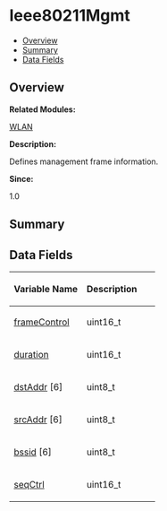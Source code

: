 # Ieee80211Mgmt<a name="EN-US_TOPIC_0000001055678098"></a>

-   [Overview](#section1249063487165632)
-   [Summary](#section1921549662165632)
-   [Data Fields](#pub-attribs)

## **Overview**<a name="section1249063487165632"></a>

**Related Modules:**

[WLAN](wlan.md)

**Description:**

Defines management frame information. 

**Since:**

1.0

## **Summary**<a name="section1921549662165632"></a>

## Data Fields<a name="pub-attribs"></a>

<a name="table553443614165632"></a>
<table><thead align="left"><tr id="row1029284332165632"><th class="cellrowborder" valign="top" width="50%" id="mcps1.1.3.1.1"><p id="p1811951821165632"><a name="p1811951821165632"></a><a name="p1811951821165632"></a>Variable Name</p>
</th>
<th class="cellrowborder" valign="top" width="50%" id="mcps1.1.3.1.2"><p id="p1666561175165632"><a name="p1666561175165632"></a><a name="p1666561175165632"></a>Description</p>
</th>
</tr>
</thead>
<tbody><tr id="row1249730460165632"><td class="cellrowborder" valign="top" width="50%" headers="mcps1.1.3.1.1 "><p id="p2033324174165632"><a name="p2033324174165632"></a><a name="p2033324174165632"></a><a href="wlan.md#ga52e127b6032bc14b0828d775f45c164d">frameControl</a></p>
</td>
<td class="cellrowborder" valign="top" width="50%" headers="mcps1.1.3.1.2 "><p id="p181246123165632"><a name="p181246123165632"></a><a name="p181246123165632"></a>uint16_t </p>
</td>
</tr>
<tr id="row602316439165632"><td class="cellrowborder" valign="top" width="50%" headers="mcps1.1.3.1.1 "><p id="p880423327165632"><a name="p880423327165632"></a><a name="p880423327165632"></a><a href="wlan.md#gad1ea2da7ade6335e8c273284208d551d">duration</a></p>
</td>
<td class="cellrowborder" valign="top" width="50%" headers="mcps1.1.3.1.2 "><p id="p2014959868165632"><a name="p2014959868165632"></a><a name="p2014959868165632"></a>uint16_t </p>
</td>
</tr>
<tr id="row1190680730165632"><td class="cellrowborder" valign="top" width="50%" headers="mcps1.1.3.1.1 "><p id="p980427045165632"><a name="p980427045165632"></a><a name="p980427045165632"></a><a href="wlan.md#ga4e602eacdc2481c6d91b1e42e7a7233c">dstAddr</a> [6]</p>
</td>
<td class="cellrowborder" valign="top" width="50%" headers="mcps1.1.3.1.2 "><p id="p102728387165632"><a name="p102728387165632"></a><a name="p102728387165632"></a>uint8_t </p>
</td>
</tr>
<tr id="row1125643286165632"><td class="cellrowborder" valign="top" width="50%" headers="mcps1.1.3.1.1 "><p id="p593114715165632"><a name="p593114715165632"></a><a name="p593114715165632"></a><a href="wlan.md#ga636095dd14f2219a50cd5d86e7f94cde">srcAddr</a> [6]</p>
</td>
<td class="cellrowborder" valign="top" width="50%" headers="mcps1.1.3.1.2 "><p id="p442209623165632"><a name="p442209623165632"></a><a name="p442209623165632"></a>uint8_t </p>
</td>
</tr>
<tr id="row1752262712165632"><td class="cellrowborder" valign="top" width="50%" headers="mcps1.1.3.1.1 "><p id="p1142792609165632"><a name="p1142792609165632"></a><a name="p1142792609165632"></a><a href="wlan.md#gac8415aaa2b1a60e17712776826b2514a">bssid</a> [6]</p>
</td>
<td class="cellrowborder" valign="top" width="50%" headers="mcps1.1.3.1.2 "><p id="p1301335875165632"><a name="p1301335875165632"></a><a name="p1301335875165632"></a>uint8_t </p>
</td>
</tr>
<tr id="row646096013165632"><td class="cellrowborder" valign="top" width="50%" headers="mcps1.1.3.1.1 "><p id="p513368322165632"><a name="p513368322165632"></a><a name="p513368322165632"></a><a href="wlan.md#gab3b6ce7596b771a8bb0af0edbad416fd">seqCtrl</a></p>
</td>
<td class="cellrowborder" valign="top" width="50%" headers="mcps1.1.3.1.2 "><p id="p159571757165632"><a name="p159571757165632"></a><a name="p159571757165632"></a>uint16_t </p>
</td>
</tr>
</tbody>
</table>


